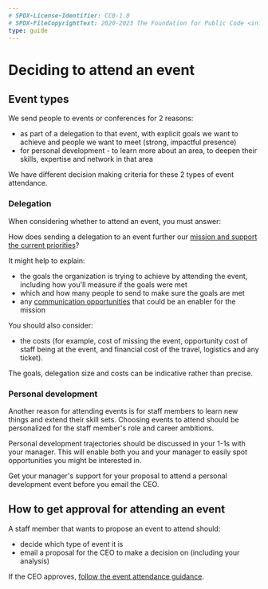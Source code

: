 ```yaml
---
# SPDX-License-Identifier: CC0-1.0
# SPDX-FileCopyrightText: 2020-2023 The Foundation for Public Code <info@publiccode.net>
type: guide
---
```


# Deciding to attend an event

## Event types

We send people to events or conferences for 2 reasons:

* as part of a delegation to that event, with explicit goals we want to achieve and people we want to meet (strong, impactful presence)
* for personal development - to learn more about an area, to deepen their skills, expertise and network in that area

We have different decision making criteria for these 2 types of event attendance.

### Delegation

When considering whether to attend an event, you must answer:

How does sending a delegation to an event further our [mission and support the current priorities](../../organization/mission.md)?

It might help to explain:

* the goals the organization is trying to achieve by attending the event, including how you'll measure if the goals were met
* which and how many people to send to make sure the goals are met
* any [communication opportunities](../communication/) that could be an enabler for the mission

You should also consider:

* the costs (for example, cost of missing the event, opportunity cost of staff being at the event, and financial cost of the travel, logistics and any ticket).

The goals, delegation size and costs can be indicative rather than precise.

### Personal development

Another reason for attending events is for staff members to learn new things and extend their skill sets. Choosing events to attend should be personalized for the staff member's role and career ambitions.

Personal development trajectories should be discussed in your 1-1s with your manager. This will enable both you and your manager to easily spot opportunities you might be interested in.

Get your manager's support for your proposal to attend a personal development event before you email the CEO.

## How to get approval for attending an event

A staff member that wants to propose an event to attend should:

* decide which type of event it is
* email a proposal for the CEO to make a decision on (including your analysis)

If the CEO approves, [follow the event attendance guidance](attending-events.md).
